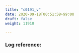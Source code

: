 ```yaml
---
title: "c0191_v"
date: 2020-09-18T00:51:58+99:00
draft: false
weight: 11910

---
```


### Log reference: <no value>

```
